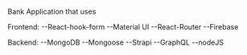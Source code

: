 Bank Application that uses

Frontend:
--React-hook-form
--Material UI
--React-Router
--Firebase

Backend:
--MongoDB
--Mongoose
--Strapi
--GraphQL
--nodeJS
